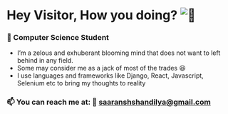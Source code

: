 # Hey Visitor, How you doing? ![:wave:](https://c.tenor.com/pvFJwncehzIAAAAd/hello-there-private-from-penguins-of-madagascar.gif)


### 🔭 Computer Science Student
- I’m a zelous and exhuberant blooming mind that does not want to left behind in any field.
- Some may consider me as a jack of most of the trades :satisfied:
- I use languages and frameworks like Django, React, Javascript, Selenium etc to bring my thoughts to reality


### 📫 You can reach me at: :email: saaranshshandilya@gmail.com


